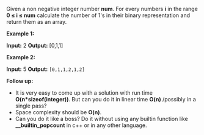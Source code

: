 
Given a non negative integer number  **num**. For every numbers  **i**  in the range  **0 ≤ i ≤ num**  calculate the number of 1's in their binary representation and return them as an array.

**Example 1:**

**Input:** 2
**Output:** [0,1,1]

**Example 2:**

**Input:** 5
**Output:** `[0,1,1,2,1,2]`

**Follow up:**

-   It is very easy to come up with a solution with run time  **O(n*sizeof(integer))**. But can you do it in linear time  **O(n)**  /possibly in a single pass?
-   Space complexity should be  **O(n)**.
-   Can you do it like a boss? Do it without using any builtin function like  **__builtin_popcount**  in c++ or in any other language.